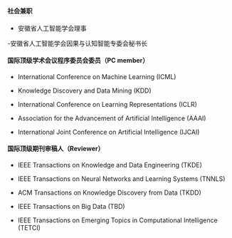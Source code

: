 <h4 style="margin: 0.75em 0; padding: 2px 0; /* border-bottom: 1px solid #eee; */ line-height: 1.8">社会兼职</h4>

- 安徽省人工智能学会理事

-安徽省人工智能学会因果与认知智能专委会秘书长

<h4 style="margin: 0.75em 0; padding: 2px 0; /* border-bottom: 1px solid #eee; */ line-height: 1.8">国际顶级学术会议程序委员会委员（PC member）</h4> 

- International Conference on Machine Learning (ICML)

- Knowledge Discovery and Data Mining (KDD)

- International Conference on Learning Representations (ICLR)

- Association for the Advancement of Artificial Intelligence (AAAI)

- International Joint Conference on Artificial Intelligence (IJCAI)

<h4 style="margin: 0.75em 0; padding: 2px 0; /* border-bottom: 1px solid #eee; */ line-height: 1.8">国际顶级期刊审稿人（Reviewer）</h4> 

- IEEE Transactions on Knowledge and Data Engineering (TKDE)

- IEEE Transactions on Neural Networks and Learning Systems (TNNLS)

- ACM Transactions on Knowledge Discovery from Data (TKDD)

- IEEE Transactions on Big Data (TBD)

- IEEE Transactions on Emerging Topics in Computational Intelligence (TETCI)